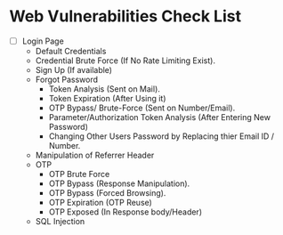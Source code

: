 # Web Vulnerabilities Check List

- [ ] Login Page
	+ Default Credentials
	+ Credential Brute Force (If No Rate Limiting Exist).
	+ Sign Up (If available)
	+ Forgot Password 
		* Token Analysis (Sent on Mail).
		* Token Expiration (After Using it)
		* OTP Bypass/ Brute-Force (Sent on Number/Email).
		* Parameter/Authorization Token Analysis (After Entering New Password)
		* Changing Other Users Password by Replacing thier Email ID / Number.
	+ Manipulation of Referrer Header
	+ OTP
		* OTP Brute Force
		* OTP Bypass (Response Manipulation).
		* OTP Bypass (Forced Browsing).
		* OTP Expiration (OTP Reuse)
		* OTP Exposed (In Response body/Header)
	+ SQL Injection


